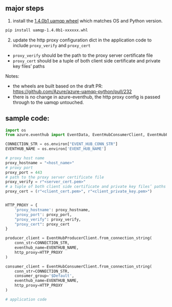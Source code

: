 ## major steps

1. install the [1.4.0b1 uamqp wheel](https://github.com/yunhaoling/uamqp-tls-proxy-prototype/tree/main/uamqp_1.4.0b1_tls_proxy_test_wheels) which matches OS and Python version.

```bash
pip install uamqp-1.4.0b1-xxxxxx.whl
```

2. update the http proxy configuration dict in the application code to include `proxy_verify` and `proxy_cert`

- `proxy_verify` should be the path to the proxy server certificate file
- `proxy_cert` should be a tuple of both client side certificate and private key files’ paths

Notes:
- the wheels are built based on the draft PR: https://github.com/Azure/azure-uamqp-python/pull/232
- there is no change in azure-eventhub, the http proxy config is passed through to the uamqp untouched.

## sample code:

```python
import os
from azure.eventhub import EventData, EventHubConsumerClient, EventHubProducerClient

CONNECTION_STR = os.environ["EVENT_HUB_CONN_STR"]
EVENTHUB_NAME = os.environ['EVENT_HUB_NAME']

# proxy host name
proxy_hostname = "<host_name>"
# proxy port
proxy_port = 443
# path to the proxy server certificate file
proxy_verify = r"<server_cert.pem>"
# a tuple of both client side certificate and private key files’ paths
proxy_cert = (r"<client_cert.pem>", r"<client_private_key.pem>")


HTTP_PROXY = {
    'proxy_hostname': proxy_hostname,
    'proxy_port': proxy_port,
    "proxy_verify": proxy_verify,
    "proxy_cert": proxy_cert
}

producer_client = EventHubProducerClient.from_connection_string(
    conn_str=CONNECTION_STR,
    eventhub_name=EVENTHUB_NAME,
    http_proxy=HTTP_PROXY
)

consumer_client = EventHubConsumerClient.from_connection_string(
    conn_str=CONNECTION_STR,
    consumer_group='$Default',
    eventhub_name=EVENTHUB_NAME,
    http_proxy=HTTP_PROXY
)

# application code
```
